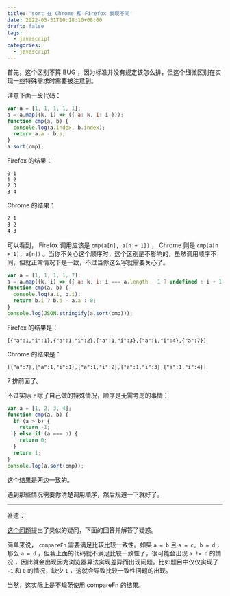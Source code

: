 ```yaml
---
title: 'sort 在 Chrome 和 Firefox 表现不同'
date: 2022-03-31T10:18:10+08:00
draft: false
tags:
  - javascript
categories:
  - javascript
---
```


首先，这个区别不算 BUG ，因为标准并没有规定该怎么排，但这个细微区别在实现一些特殊需求时需要被注意到。

注意下面一段代码：

```javascript
var a = [1, 1, 1, 1, 1];
a = a.map((k, i) => ({ a: k, i: i }));
function cmp(a, b) {
  console.log(a.index, b.index);
  return a.a - b.a;
}
a.sort(cmp);
```

Firefox 的结果：

```
0 1
1 2
2 3
3 4
```

Chrome 的结果：

```1 0
2 1
3 2
4 3
```

可以看到， Firefox 调用应该是 `cmp(a[n], a[n + 1])` ， Chrome 则是 `cmp(a[n + 1], a[n])` 。当你不关心这个顺序时，这个区别是不影响的，虽然调用顺序不同，但就正常情况下是一致，不过当你这么写就需要关心了。

```javascript
var a = [1, 1, 1, 1, 7];
a = a.map((k, i) => ({ a: k, i: i === a.length - 1 ? undefined : i + 1 }));
function cmp(a, b) {
  console.log(a.i, b.i);
  return b.i ? b.a - a.a : 0;
}
console.log(JSON.stringify(a.sort(cmp)));
```

Firefox 的结果是：

```
[{"a":1,"i":1},{"a":1,"i":2},{"a":1,"i":3},{"a":1,"i":4},{"a":7}]
```

Chrome 的结果是：

```
[{"a":7},{"a":1,"i":1},{"a":1,"i":2},{"a":1,"i":3},{"a":1,"i":4}]
```

7 排前面了。

不过实际上除了自己做的特殊情况，顺序是无需考虑的事情：

```javascript
var a = [1, 2, 3, 4];
function cmp(a, b) {
  if (a > b) {
    return -1;
  } else if (a === b) {
    return 0;
  }
  return 1;
}
console.log(a.sort(cmp));
```

这个结果是两边一致的。

遇到那些情况需要你清楚调用顺序，然后规避一下就好了。

---

补遗：

[这个问题](https://stackoverflow.com/questions/68113002/js-sort-different-behaviour-in-firefox-and-chrome)提出了类似的疑问，下面的回答并解答了疑惑。

简单来说， `compareFn` 需要满足比较比较一致性。如果 `a = b` 且 `a = c, b = d` ，那么 `a = d` ，但我上面的代码就不满足比较一致性了，很可能会出现 `a != d` 的情况 ，因此就会出现因为浏览器算法实现差异而出现问题。比如题目中仅仅实现了 `-1` 和 `0` 的情况，缺少 `1` ，这就会导致比较一致性问题的出现。

当然，这实际上是不规范使用 compareFn 的结果。
